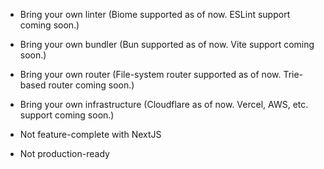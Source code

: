 - Bring your own linter (Biome supported as of now. ESLint support coming soon.)
- Bring your own bundler (Bun supported as of now. Vite support coming soon.)
- Bring your own router (File-system router supported as of now. Trie-based router coming soon.)
- Bring your own infrastructure (Cloudflare as of now. Vercel, AWS, etc. support coming soon.)

- Not feature-complete with NextJS
- Not production-ready

